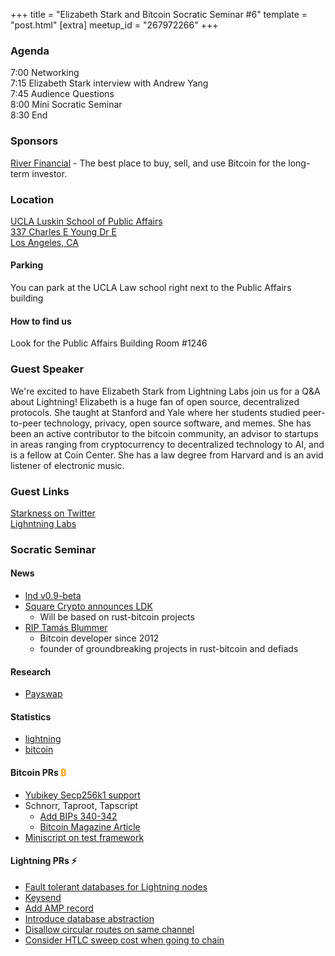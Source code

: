 +++
title = "Elizabeth Stark and Bitcoin Socratic Seminar #6"
template = "post.html"
[extra]
meetup_id = "267972266"
+++

### Agenda

7:00 Networking  
7:15 Elizabeth Stark interview with Andrew Yang  
7:45 Audience Questions  
8:00 Mini Socratic Seminar  
8:30 End  

### Sponsors

[River Financial](https://www.river.com) - The best place to buy, sell, and use Bitcoin for the long-term investor. 

### Location

[UCLA Luskin School of Public Affairs  
337 Charles E Young Dr E  
Los Angeles, CA  ](https://www.google.com/maps/search/?api=1&query=34.074400%2C-118.439090)

#### Parking  

You can park at the UCLA Law school right next to the Public Affairs building

#### How to find us

Look for the Public Affairs Building Room #1246  

### Guest Speaker

We're excited to have Elizabeth Stark from Lightning Labs join us for a Q&A about Lightning! Elizabeth is a huge fan of open source, decentralized protocols. She taught at Stanford and Yale where her students studied peer-to-peer technology, privacy, open source software, and memes. She has been an active contributor to the bitcoin community, an advisor to startups in areas ranging from cryptocurrency to decentralized technology to AI, and is a fellow at Coin Center. She has a law degree from Harvard and is an avid listener of electronic music.

### Guest Links

[Starkness on Twitter](https://twitter.com/starkness)  
[Lighntning Labs](https://lightning.engineering)  

### Socratic Seminar

#### News

- [lnd v0.9-beta](https://blog.lightning.engineering/announcement/2020/01/21/lnd-v0.9.html)  
- [Square Crypto announces LDK](https://twitter.com/sqcrypto/status/1219669471369089024)  
  - Will be based on rust-bitcoin projects
- [RIP Tamás Blummer](https://bitcoinmagazine.com/articles/remembering-tamas-blummer-pioneering-bitcoin-developer)  
  - Bitcoin developer since 2012
  - founder of groundbreaking projects in rust-bitcoin and defiads

#### Research

- [Payswap](https://bitcoinmagazine.com/articles/how-payswap-can-confuse-blockchain-analysts-benefiting-bitcoin-privacy-for-all)  

#### Statistics

- [lightning](https://bitcoinvisuals.com/lightning)
- [bitcoin](https://bitcoinvisuals.com/stats)

#### Bitcoin PRs <font color="#FF9900">₿</font>

- [Yubikey Secp256k1 support](https://github.com/bitcoin/bitcoin/issues/10112#issuecomment-572571428)   
- Schnorr, Taproot, Tapscript  
  - [Add BIPs 340-342](https://github.com/bitcoin/bips/pull/876)    
  - [Bitcoin Magazine Article](https://bitcoinmagazine.com/articles/2020-and-beyond-bitcoins-potential-protocol-upgrades)    
- [Miniscript on test framework](https://github.com/bitcoin/bitcoin/pull/17975)  

#### Lightning PRs ⚡

- [Fault tolerant databases for Lightning nodes](https://twitter.com/Snyke/status/1213180339767664641?s=20)  
- [Keysend](https://github.com/lightningnetwork/lnd/pull/3795)  
- [Add AMP record](https://github.com/lightningnetwork/lnd/pull/3957)
- [Introduce database abstraction](https://github.com/lightningnetwork/lnd/pull/3833)  
- [Disallow circular routes on same channel](https://github.com/lightningnetwork/lnd/pull/3915)  
- [Consider HTLC sweep cost when going to chain](https://github.com/lightningnetwork/lnd/pull/3955)  

